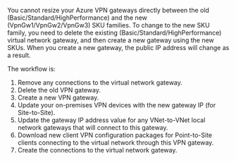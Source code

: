 You cannot resize your Azure VPN gateways directly between the old (Basic/Standard/HighPerformance) and the new (VpnGw1/VpnGw2/VpnGw3) SKU families. To change to the new SKU family, you need to delete the existing (Basic/Standard/HighPerformance) virtual network gateway, and then create a new gateway using the new SKUs. When you create a new gateway, the public IP address will change as a result.

The workflow is:

1. Remove any connections to the virtual network gateway.
2. Delete the old VPN gateway.
3. Create a new VPN gateway.
4. Update your on-premises VPN devices with the new gateway IP (for Site-to-Site).
5. Update the gateway IP address value for any VNet-to-VNet local network gateways that will connect to this gateway.
6. Download new client VPN configuration packages for Point-to-Site clients connecting to the virtual network through this VPN gateway.
7. Create the connections to the virtual network gateway.